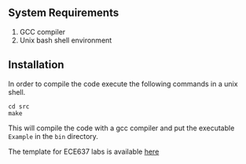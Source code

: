 ## System Requirements
1. GCC compiler
2. Unix bash shell environment

## Installation
In order to compile the code execute the following commands in a unix shell.

	cd src
	make

This will compile the code with a gcc compiler and put the executable ``Example`` in the ``bin`` directory.


The template for ECE637 labs is available [here](https://github.com/cabouman/C-code) 